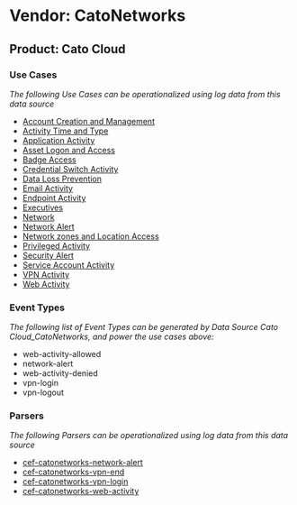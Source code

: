 Vendor: CatoNetworks
====================
Product: Cato Cloud
-------------------

### Use Cases

_The following Use Cases can be operationalized using log data from this data source_

* [Account Creation and Management](../UseCases/usecase_account_creation_and_management.md)
* [Activity Time  and Type](../UseCases/usecase_activity_time__and_type.md)
* [Application Activity](../UseCases/usecase_application_activity.md)
* [Asset Logon and Access](../UseCases/usecase_asset_logon_and_access.md)
* [Badge Access](../UseCases/usecase_badge_access.md)
* [Credential Switch Activity](../UseCases/usecase_credential_switch_activity.md)
* [Data Loss Prevention](../UseCases/usecase_data_loss_prevention.md)
* [Email Activity](../UseCases/usecase_email_activity.md)
* [Endpoint Activity](../UseCases/usecase_endpoint_activity.md)
* [Executives](../UseCases/usecase_executives.md)
* [Network](../UseCases/usecase_network.md)
* [Network Alert](../UseCases/usecase_network_alert.md)
* [Network zones and Location Access](../UseCases/usecase_network_zones_and_location_access.md)
* [Privileged Activity](../UseCases/usecase_privileged_activity.md)
* [Security Alert](../UseCases/usecase_security_alert.md)
* [Service Account Activity](../UseCases/usecase_service_account_activity.md)
* [VPN Activity](../UseCases/usecase_vpn_activity.md)
* [Web Activity](../UseCases/usecase_web_activity.md)


### Event Types

_The following list of Event Types can be generated by Data Source Cato Cloud_CatoNetworks, and power the use cases above:_

- web-activity-allowed
- network-alert
- web-activity-denied
- vpn-login
- vpn-logout


### Parsers

_The following Parsers can be operationalized using log data from this data source_

* [cef-catonetworks-network-alert](../Parsers/parserContent_cef-catonetworks-network-alert.md)
* [cef-catonetworks-vpn-end](../Parsers/parserContent_cef-catonetworks-vpn-end.md)
* [cef-catonetworks-vpn-login](../Parsers/parserContent_cef-catonetworks-vpn-login.md)
* [cef-catonetworks-web-activity](../Parsers/parserContent_cef-catonetworks-web-activity.md)
